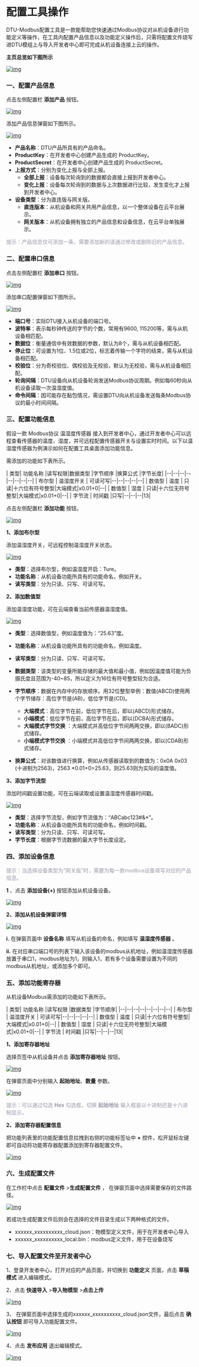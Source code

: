 # 配置工具操作
DTU-Modbus配置工具是一款能帮助您快速通过Modbus协议对从机设备进行功能定义等操作，在工具内配置产品信息以及功能定义操作后，只需将配置文件烧写进DTU模组上与导入开发者中心即可完成从机设备连接上云的操作。

__主页总览如下图所示__

<a data-fancybox title="img" href="/deviceDevelop/cellular/DTU/speediness/DTU_Modbus/Example-01.png">![img](/deviceDevelop/cellular/DTU/speediness/DTU_Modbus/Example-01.png)</a>

### __一、配置产品信息__

点击左侧配置栏 __添加产品__ 按钮。

<a data-fancybox title="img" href="/deviceDevelop/cellular/DTU/speediness/DTU_Modbus/Example-02.png">![img](/deviceDevelop/cellular/DTU/speediness/DTU_Modbus/Example-02.png)</a>

添加产品信息弹窗如下图所示。

<a data-fancybox title="img" href="/deviceDevelop/cellular/DTU/speediness/DTU_Modbus/Example-03.png">![img](/deviceDevelop/cellular/DTU/speediness/DTU_Modbus/Example-03.png)</a>

* __产品名称__：DTU产品所具有的产品命名。
* __ProductKey__：在开发者中心创建产品生成的 ProductKey。
* __ProductSecret__：在开发者中心创建产品生成的 ProductSecret。
* __上报方式__：分别为变化上报与全部上报。
	* __全部上报__：设备每次轮询到的数据都会直接上报到开发者中心。
	* __变化上报__：设备每次轮询到的数据与上次数据进行比较，发生变化才上报到开发者中心。
* __设备类型__：分为直连版与网关版。
	* __直连版本__：从机设备和网关共用产品信息，以一个整体设备在云平台展示。
	* __网关版本__：从机设备拥有独立的产品信息和设备信息，在云平台单独展示。
 
<font color=#999AAA >提示：产品信息仅可添加一条，需要添加新的请通过修改或删除旧的产品信息。</font>

### __二、配置串口信息__
点击左侧配置栏 __添加串口__ 按钮。

<a data-fancybox title="img" href="/deviceDevelop/cellular/DTU/speediness/DTU_Modbus/Example-04.png">![img](/deviceDevelop/cellular/DTU/speediness/DTU_Modbus/Example-04.png)</a>

添加串口配置弹窗如下图所示。

<a data-fancybox title="img" href="/deviceDevelop/cellular/DTU/speediness/DTU_Modbus/Example-05.png">![img](/deviceDevelop/cellular/DTU/speediness/DTU_Modbus/Example-05.png)</a>


* __端口号__：实际DTU接入从机设备的端口号。
* __波特率__：表示每秒钟传送的字节的个数，常用有9600, 115200等，需与从机设备相匹配。
* __数据位__：衡量通信中有效数据的参数，默认为8个，需与从机设备相匹配。
* __停止位__：可设置为1位、1.5位或2位，标志着传输一个字符的结束，需与从机设备相匹配。
* __校验位__：分为奇校验位、偶校验及无校验，默认为无校验，需与从机设备相匹配。
* __轮询间隔__：DTU设备向从机设备轮询发送Modbus协议周期。例如每60秒向从机设备读取一次温湿度值。
* __命令间隔__：因可能存在黏包情况，需设置DTU向从机设备发送每条Modbus协议的最小时间间隔。


### __三、配置功能信息__

假设一款 Modbus协议 温湿度传感器 接入到开发者中心，通过开发者中心可以远程查看传感器的温度、湿度，并可远程配置传感器开关与设置实时时间。以下以温湿度传感器为例演示如何在配置工具桌面添加功能信息。

需添加的功能如下表所示。

| 类型| 功能名称 |读写权限|数据类型 |字节顺序 |换算公式 |字节长度|
|--|--|--|--|--|--|--|--|
| 布尔型 | 温湿度开关 | 可读可写|--|--|--|--|--|
| 数值型 | 温度 | 只读|十六位有符号整型|大端模式|x0.01+0|--|
| 数值型 | 湿度 | 只读|十六位无符号整型|大端模式|x0.01+0|--|
| 字节流 | 时间戳 |只写|--|--|--|13|


点击左侧配置栏 __添加功能__ 按钮。

<a data-fancybox title="img" href="/deviceDevelop/cellular/DTU/speediness/DTU_Modbus/Example-06.png">![img](/deviceDevelop/cellular/DTU/speediness/DTU_Modbus/Example-06.png)</a>

__1、添加布尔型__

添加温湿度开关，可远程控制温湿度开关状态。

<a data-fancybox title="img" href="/deviceDevelop/cellular/DTU/speediness/DTU_Modbus/Example-07.png">![img](/deviceDevelop/cellular/DTU/speediness/DTU_Modbus/Example-07.png)</a>

* __类型__：选择布尔型，例如温湿度开启：Ture。
* __功能名称__：从机设备功能所具有的功能命名，例如开关。
* __读写类型__：分为只读、只写、可读可写。

__2、添加数值型__


添加温湿度功能，可在云端查看当前传感器温湿度值。

<a data-fancybox title="img" href="/deviceDevelop/cellular/DTU/speediness/DTU_Modbus/Example-08.png">![img](/deviceDevelop/cellular/DTU/speediness/DTU_Modbus/Example-08.png)</a>

* __类型__：选择数值型，例如温度值为：“25.63”度。
* __功能名称__：从机设备功能所具有的功能命名，例如温度。
* __读写类型__：分为只读、只写、可读可写。
* __数据类型__：该类型的变量所能存储的最大值和最小值，例如因温度值可能为负摄氏度且范围为-40~85，所以定义为16位有符号整型较为合适。
* __字节顺序__：数据在内存中的存放顺序。用32位整型举例：数值(ABCD)使用两个字节储存：高位字节是(AB)，低位字节是(CD)。
	* __大端模式__：高位字节在前，低位字节在后，即以(ABCD)形式储存。
 	* __小端模式__：低位字节在前，高位字节在后，即以(DCBA)形式储存。
 	* __大端模式字节交换__ ：大端模式并高低位字节间两两交换，即以(BADC)形式储存。
	* __小端模式字节交换__ ：小端模式并高低位字节间两两交换，即以(CDAB)形式储存。

* __换算公式__：对该数值进行换算，例如从传感器读取到的数值为：0x0A 0x03 (十进制为2563)，2563 *0.01+0=25.63，则25.63则为实际的温度值。

__3、添加字节流型__

添加时间戳设置功能，可在云端读取或设置温湿度传感器时间戳。

<a data-fancybox title="img" href="/deviceDevelop/cellular/DTU/speediness/DTU_Modbus/Example-09.png">![img](/deviceDevelop/cellular/DTU/speediness/DTU_Modbus/Example-09.png)</a>


* __类型__：选择字节流型，例如字节流值为：“ABCabc123#&*”。
* __功能名称__：从机设备功能所具有的功能命名，例如时间戳。
* __读写类型__：分为只读、只写、可读可写。
* __字节长度__：根据字节流数据的最大字节长度设定。


### __四、添加设备信息__

<font color=#999AAA >提示：当选择设备类型为“网关版”时，需要为每一款modbus设备填写对应的产品信息。</font>

__1__ 、点击 __添加设备(+)__ 按钮添加从机设备设备。

<a data-fancybox title="img" href="/deviceDevelop/cellular/DTU/speediness/DTU_Modbus/Example-10.png">![img](/deviceDevelop/cellular/DTU/speediness/DTU_Modbus/Example-10.png)</a>


__2、添加从机设备弹窗详情__

<a data-fancybox title="img" href="/deviceDevelop/cellular/DTU/speediness/DTU_Modbus/Example-11.png">![img](/deviceDevelop/cellular/DTU/speediness/DTU_Modbus/Example-11.png)</a>

__i.__ 在弹窗页面中 __设备名称__ 填写从机设备的命名，例如填写 __温湿度传感器__ 。

__ii.__ 在对应串口端口号的列表下输入该设备的modbus从机地址，例如温湿度传感器放置于串口1，modbus地址为1，则输入1，若有多个设备需要设置为不同的modbus从机地址，或添加多个即可。


### __五、添加功能寄存器__

从机设备Modbus需添加的功能如下表所示。

| 类型| 功能名称 |读写权限 |数据类型 |字节顺序|
|--|--|--|--|--|--|--|--|
| 布尔型 | 温湿度开关 | 可读可写|--|--|--|--|--|
| 数值型 | 温度 | 只读|十六位有符号整型|大端模式|x0.01+0|--|
| 数值型 | 湿度 | 只读|十六位无符号整型|大端模式|x0.01+0|--|
| 字节流 | 时间戳 |只写|--|--|--|13|

__1、添加寄存器地址__

选择页签中从机设备并点击 __添加寄存器地址__ 按钮。

<a data-fancybox title="img" href="/deviceDevelop/cellular/DTU/speediness/DTU_Modbus/Example-12.png">![img](/deviceDevelop/cellular/DTU/speediness/DTU_Modbus/Example-12.png)</a>


在弹窗页面中分别输入 __起始地址__、__数量__ 参数。

<a data-fancybox title="img" href="/deviceDevelop/cellular/DTU/speediness/DTU_Modbus/Example-13.png">![img](/deviceDevelop/cellular/DTU/speediness/DTU_Modbus/Example-13.png)</a>

<font color=#999AAA >提示：可以通过勾选 __Hex__ 勾选框，切换 __起始地址__ 输入框是以十进制还是十六进制显示。</font>


__2、添加寄存器配置信息__

把功能列表里的功能配置信息拉拽到右侧的功能标签址中 __+__ 控件，松开鼠标左键即可自动将功能寄存器配置添加到寄存器配置文件。

<a data-fancybox title="img" href="/deviceDevelop/cellular/DTU/speediness/DTU_Modbus/Example-14.png">![img](/deviceDevelop/cellular/DTU/speediness/DTU_Modbus/Example-14.png)</a>


### __六、生成配置文件__

在工作栏中点击 __配置文件__ >__生成配置文件__ ， 在弹窗页面中选择需要保存的文件路径。

<a data-fancybox title="img" href="/deviceDevelop/cellular/DTU/speediness/DTU_Modbus/Example-15.png">![img](/deviceDevelop/cellular/DTU/speediness/DTU_Modbus/Example-15.png)</a>

若成功生成配置文件后则会在选择的文件目录生成以下两种格式的文件。
* xxxxxx_xxxxxxxxxx_cloud.json：物模型定义文件，用于在开发者中心导入
* xxxxxx_xxxxxxxxxx_local.bin：modbus定义文件，用于在设备烧写


### __七、导入配置文件至开发者中心__

1、登录开发者中心，打开对应的产品页面，并切换到 __功能定义__ 页面，点击 __草稿模式__ 进入编辑模式。

2、点击 __快速导入__ >__导入物模型__ >__点击上传__

<a data-fancybox title="img" href="/deviceDevelop/cellular/DTU/speediness/DTU_Modbus/Example-16.png">![img](/deviceDevelop/cellular/DTU/speediness/DTU_Modbus/Example-16.png)</a>


3、 在弹窗页面中选择生成的xxxxxx_xxxxxxxxxx_cloud.json文件，最后点击 __确认按钮__ 即可导入功能配置文件。

<a data-fancybox title="img" href="/deviceDevelop/cellular/DTU/speediness/DTU_Modbus/Example-17.png">![img](/deviceDevelop/cellular/DTU/speediness/DTU_Modbus/Example-17.png)</a>

4、点击 __发布应用__ 退出编辑模式。

<a data-fancybox title="img" href="/deviceDevelop/cellular/DTU/speediness/DTU_Modbus/Example-18.png">![img](/deviceDevelop/cellular/DTU/speediness/DTU_Modbus/Example-18.png)</a>
